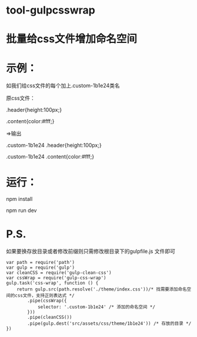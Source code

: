 # tool-gulpcsswrap
# 批量给css文件增加命名空间
# 示例：

如我们给css文件的每个加上.custom-1b1e24类名

原css文件：

.header{height:100px;}

.content{color:#fff;}

=>输出 

.custom-1b1e24 .header{height:100px;}

.custom-1b1e24 .content{color:#fff;}

# 运行：
npm install

npm run dev

# P.S.

如果要换存放目录或者修改前缀则只需修改根目录下的gulpfile.js 文件即可

```
var path = require('path')
var gulp = require('gulp')
var cleanCSS = require('gulp-clean-css')
var cssWrap = require('gulp-css-wrap')
gulp.task('css-wrap', function () {
	return gulp.src(path.resolve('./theme/index.css'))/* 找需要添加命名空间的css文件，支持正则表达式 */
		.pipe(cssWrap({
			selector: '.custom-1b1e24' /* 添加的命名空间 */
		}))
		.pipe(cleanCSS())
		.pipe(gulp.dest('src/assets/css/theme/1b1e24')) /* 存放的目录 */
})
```

